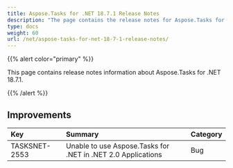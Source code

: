 ```yaml
---
title: Aspose.Tasks for .NET 18.7.1 Release Notes
description: "The page contains the release notes for Aspose.Tasks for .NET 18.7.1."
type: docs
weight: 60
url: /net/aspose-tasks-for-net-18-7-1-release-notes/
---
```


{{% alert color="primary" %}} 

This page contains release notes information about Aspose.Tasks for .NET 18.7.1.

{{% /alert %}} 
## **Improvements**

|**Key**|**Summary**|**Category**|
| :- | :- | :- |
|TASKSNET-2553|Unable to use Aspose.Tasks for .NET in .NET 2.0 Applications|Bug|

